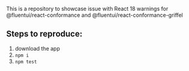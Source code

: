 This is a repository to showcase issue with React 18 warnings for @fluentui/react-conformance and @fluentui/react-conformance-griffel

## Steps to reproduce:

1. download the app
2. `npm i`
3. `npm test`
